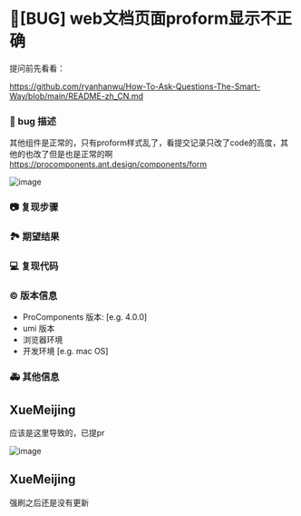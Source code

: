 # 🐛[BUG] web文档页面proform显示不正确

提问前先看看：

https://github.com/ryanhanwu/How-To-Ask-Questions-The-Smart-Way/blob/main/README-zh_CN.md

### 🐛 bug 描述

其他组件是正常的，只有proform样式乱了，看提交记录只改了code的高度，其他的也改了但是也是正常的啊 https://procomponents.ant.design/components/form

![image](https://user-images.githubusercontent.com/35559153/218968749-cf1637ff-f4ee-4e7f-9e6a-75f6ecb5fb08.png)

<!--
详细地描述 bug，让大家都能理解
-->

### 📷 复现步骤

<!--
清晰描述复现步骤，让别人也能看到问题，如果可能，尽量提供可执行代码，
如：https://codesandbox.io/ 在此处创建一个 codesandbox，方便我们更快的排查和复现问题
-->

### 🏞 期望结果

<!--
描述你原本期望看到的结果
-->

### 💻 复现代码

<!--
提供可复现的代码，仓库，或线上示例
-->

### © 版本信息

- ProComponents 版本: [e.g. 4.0.0]
- umi 版本
- 浏览器环境
- 开发环境 [e.g. mac OS]

### 🚑 其他信息

<!--
如截图等其他信息可以贴在这里
-->

## XueMeijing

应该是这里导致的，已提pr

![image](https://user-images.githubusercontent.com/35559153/218989248-f3bfb547-29e0-4693-ae80-e460b39c931f.png)

## XueMeijing

强刷之后还是没有更新
